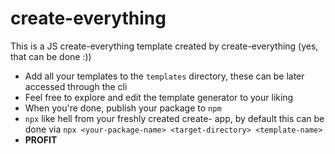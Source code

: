 # create-everything

This is a JS create-everything template created by create-everything (yes, that can be done :))

-   Add all your templates to the `templates` directory, these can be later accessed through the cli
-   Feel free to explore and edit the template generator to your liking
-   When you're done, publish your package to `npm`
-   `npx` like hell from your freshly created create- app, by default this can be done via `npx <your-package-name> <target-directory> <template-name>`
-   **PROFIT**
